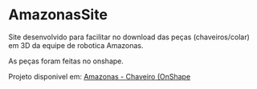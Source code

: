 # AmazonasSite
 Site desenvolvido para facilitar no download das peças (chaveiros/colar) em 3D da equipe de robotica Amazonas.
 
 As peças foram feitas no onshape.
 
 Projeto disponivel em:
 [Amazonas - Chaveiro (OnShape](https://cad.onshape.com/documents/6f3f6b0c7c8f24eb9ed6bfc7/w/0244a9eca5074c8d70ef5f85/e/a1c84a689a0b47a1e0768857?renderMode=0&uiState=63d1bf2da10fc16ad6cfa429)
